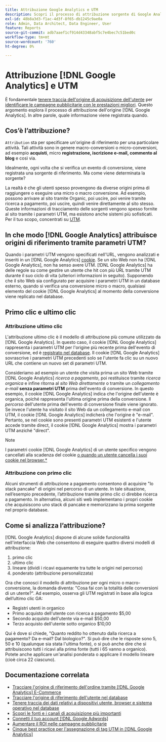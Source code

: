 ```yaml
---
title: Attribuzione Google Analytics e UTM
description: Scopri il processo di attribuzione sorgente di Google Analytics.
exl-id: 48b8a3d3-f1ac-4d3f-8f65-db1245c9ae0a
role: Admin, Data Architect, Data Engineer, User
feature: Reports
source-git-commit: adb7aaef1cf914d43348abf5c7e4bec7c51bed0c
workflow-type: tm+mt
source-wordcount: '760'
ht-degree: 0%

---
```


# Attribuzione [!DNL Google Analytics] e UTM

È fondamentale [tenere traccia dell&#39;origine di acquisizione dell&#39;utente](../../data-analyst/analysis/google-track-user-acq.md) per [identificare le campagne pubblicitarie con le prestazioni migliori](../../data-analyst/analysis/most-value-source-channel.md). Questo argomento esplora il processo di attribuzione dell&#39;origine [!DNL Google Analytics]. In altre parole, quale informazione viene registrata quando.

## Cos’è l’attribuzione?

`Attribution` sta per specificare un&#39;origine di riferimento per una particolare attività. Tali attività sono in genere macro-conversioni o micro-conversioni, ad esempio **acquisti**, micro **registrazione, iscrizione e-mail, commento al blog** e così via.

Idealmente, ogni volta che si verifica un evento di conversione, viene registrata una sorgente di riferimento. Ma come viene determinata la sorgente?

La realtà è che gli utenti spesso provengono da diverse origini prima di raggiungere o eseguire una micro o macro conversione. Ad esempio, possono arrivare al sito tramite Organic, poi uscire, poi venire tramite ricerca a pagamento, poi uscire, quindi venire direttamente al sito stesso. Queste informazioni di tracciamento delle sorgenti vengono spesso fornite al sito tramite i parametri UTM, ma esistono anche sistemi più sofisticati. Per il tuo scopo, concentrati su [UTM](https://support.google.com/analytics/answer/1033867?hl=en&ref_topic=1032998).

## In che modo [!DNL Google Analytics] attribuisce origini di riferimento tramite parametri UTM?

Quando i parametri UTM vengono specificati nell&#39;URL, vengono analizzati e inseriti in un [!DNL Google Analytics] [cookie](https://en.wikipedia.org/wiki/HTTP_cookie). Se un sito Web non ha [!DNL Google Analytics], non ha senso avere UTM. [!DNL Google Analytics] ha delle regole su come gestire un utente che hit con più URL tramite UTM durante il suo ciclo di vita (ulteriori informazioni in seguito). Supponendo che il sito Web sia configurato per acquisire i parametri UTM in un database esterno, quando si verifica una conversione micro o macro, qualsiasi elemento del cookie [!DNL Google Analytics] al momento della conversione viene replicato nel database.

## Primo clic e ultimo clic

### Attribuzione ultimo clic

L&#39;attribuzione ultimo clic è il modello di attribuzione più comune utilizzato da [!DNL Google Analytics]. In questo caso, il cookie [!DNL Google Analytics] rappresenta i parametri UTM per l&#39;origine più recente prima dell&#39;evento di conversione, ed è [registrato nel database](../../data-analyst/analysis/google-track-user-acq.md). Il cookie [!DNL Google Analytics] sovrascrive i parametri UTM precedenti solo se l&#39;utente fa clic su un nuovo URL che contiene un nuovo set di parametri UTM.

Consideriamo ad esempio un utente che visita prima un sito Web tramite [!DNL Google Analytics] *ricerca a pagamento*, poi restituisce tramite *ricerca organica* e infine ritorna al *sito Web direttamente* o tramite un *collegamento e-mail* **senza parametri UTM** prima dell&#39;evento di conversione. In questo esempio, il cookie [!DNL Google Analytics] indica che l&#39;origine dell&#39;utente è organica, poiché rappresenta l&#39;ultima origine prima della conversione. Il *percorso* dell&#39;utente prima dell&#39;evento di conversione finale viene ignorato. Se invece l&#39;utente ha visitato il sito Web da un collegamento e-mail con UTM, il cookie [!DNL Google Analytics] indicherà che l&#39;origine è &quot;e-mail&quot;. Pertanto, se nel cookie sono presenti parametri UTM esistenti e l&#39;utente accede tramite direct, il cookie [!DNL Google Analytics] mostra i parametri UTM anziché &quot;direct&quot;.

>[!NOTE]
>
>I parametri cookie [!DNL Google Analytics] di un utente specifico vengono cancellati alla scadenza del cookie [o quando un utente cancella i suoi cookie nel browser.*](https://developers.google.com/analytics/devguides/collection/analyticsjs/cookie-usage)

### Attribuzione con primo clic

Alcuni strumenti di attribuzione a pagamento consentono di acquisire &quot;lo stack pancake&quot; di origini nel percorso di un utente. In tale situazione, nell’esempio precedente, l’attribuzione tramite primo clic ci direbbe ricerca a pagamento. In alternativa, alcuni siti web implementano i propri cookie che acquisiscono uno stack di pancake e memorizzano la prima sorgente nel proprio database.

## Come si analizza l’attribuzione?

[!DNL Google Analytics] dispone di alcune solide funzionalità nell&#39;interfaccia Web che consentono di eseguire quattro diversi modelli di attribuzione:

1. primo clic
1. ultimo clic
1. lineare (dividi i ricavi equamente tra tutte le origini nel percorso)
1. ponderato (attribuzione personalizzata)

Ora che conosci il modello di attribuzione per ogni micro o macro-conversione, la domanda diventa: &quot;Cosa fai con la totalità delle conversioni di un utente?&quot;.  Ad esempio, osserva gli UTM registrati in base alla logica dell’ultimo clic GA:

* Registri utenti in organico
* Primo acquisto dell&#39;utente con ricerca a pagamento $5,00
* Secondo acquisto dell&#39;utente via e-mail $50,00
* Terzo acquisto dell&#39;utente sotto organico $10,00

Qui è dove si chiede, &quot;Quanto reddito ho ottenuto dalla ricerca a pagamento? Da e-mail?  Dal biologico?&quot;. Si può dire che le risposte sono 5, 50 e 10 (qualunque sia stata l&#39;ultima fonte), o si può anche dire che si attribuiscono tutti i ricavi alla prima fonte (tutti i 65 vanno a organico). Potete anche applicare un&#39;analisi ponderata o applicare il modello lineare (cioè circa 22 ciascuno).

## Documentazione correlata

* [Tracciare l&#39;origine di riferimento dell&#39;ordine tramite  [!DNL Google Analytics] E-Commerce](../importing-data/integrations/google-ecommerce.md)
* [Tracciare l&#39;origine di riferimento dell&#39;utente nel database](../analysis/google-track-user-acq.md)
* [Tenere traccia dei dati relativi a dispositivi utente, browser e sistema operativo nel database](../analysis/google-track-user-acq.md)
* [Scopri le fonti e i canali di acquisizione più importanti](../analysis/most-value-source-channel.md)
* [Connetti il tuo account  [!DNL Google Adwords] ](../importing-data/integrations/google-adwords.md)
* [Aumentare il ROI nelle campagne pubblicitarie](../analysis/roi-ad-camp.md)
* [Cinque best practice per l&#39;assegnazione di tag UTM in [!DNL Google Analytics]](../../best-practices/utm-tagging-google.md)
